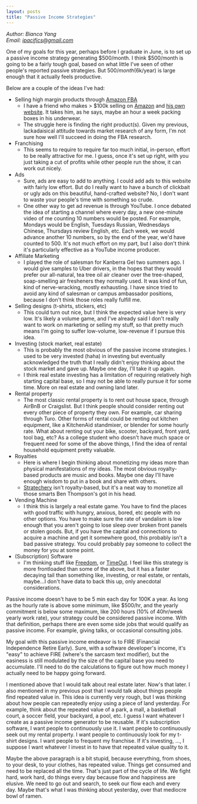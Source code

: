 ```yaml
---
layout: posts
title: "Passive Income Strategies"
---
```

*Author: Bianca Yang*<br>
*Email: <a href="mailto:ipacifics@gmail.com?subject=Hello from the XDRT Blog">ipacifics@gmail.com</a>*<br>

One of my goals for this year, perhaps before I graduate in June, is to set
up a passive income strategy generating $500/month. I think $500/month is
going to be a fairly tough goal, based on what little I've seen of other
people's reported passive strategies. But $500/month ($6k/year) is large
enough that it actually feels productive.

Below are a couple of the ideas I've had:
* Selling high margin products through [Amazon FBA](https://www.junglescout.com)
   * I have a friend who makes > $100k selling on [Amazon](https://www.amazon.com/sp?_encoding=UTF8&asin=&isAmazonFulfilled=&isCBA=&marketplaceID=ATVPDKIKX0DER&orderID=&seller=A1N2CNKL5RY2LG&tab=&vasStoreID=) and
     [his own website](https://www.efficientliving.com). It takes him, as he
     says, maybe an hour a week packing boxes in his underwear.
   * The struggle here is finding the right product(s). Given my previous,
     lackadaisical attitude towards market research of any form, I'm not sure
     how well I'll succeed in doing the FBA research.
* Franchising
   * This seems to require to require far too much initial, in-person, effort
     to be really attractive for me. I guess, once it's set up right, with
     you just taking a cut of profits while other people run the show, it can
     work out nicely.
* Ads
   * Sure, ads are easy to add to anything. I could add ads to this website
     with fairly low effort. But do I really want to have a bunch of clickbait
     or ugly ads on this beautiful, hand-crafted website? No, I don't want to
     waste your people's time with something so crude.
   * One other way to get ad revenue is through YouTube. I once debated the
     idea of starting a channel where every day, a new one-minute video
     of me counting 10 numbers would be posted. For example, Mondays would be
     English, Tuesdays Russian, Wednesdays Chinese, Thursdays review English,
     etc. Each week, we would advance another 10 numbers, so by the end of
     the year, we'd have counted to 500. It's not much effort on my part,
     but I also don't think it's particularly effective as a YouTube income
     producer.
* Affiliate Marketing
   * I played the role of salesman for Kanberra Gel two summers ago. I would
     give samples to Uber drivers, in the hopes that they would prefer our
     all-natural, tea tree oil air cleaner over the tree-shaped, soap-smelling
     air fresheners they normally used. It was kind of fun, kind of
     nerve-wracking, mostly exhausting. I have since tried to avoid any kind
     of salesman or campus ambassador positions, because I don't think those
     roles really fulfill me.
* Selling designs (t-shirts, stickers, etc)
   * This could turn out nice, but I think the expected value here is very low.
     It's likely a volume game, and I've already said I don't really want to
     work on marketing or selling my stuff, so that pretty much means I'm
     going to suffer low-volume, low-revenue if I pursue this idea.
* Investing (stock market, real estate)
   * This is probably the most obvious of the passive income strategies.
     I used to be very invested (haha) in investing but eventually acknowledged
     the truth that I really didn't enjoy thinking about the stock market and
     gave up. Maybe one day, I'll take it up again.
   * I think real estate investing has a limitation of requiring relatively
     high starting capital base, so I may not be able to really pursue it for
     some time. More on real estate and owning land later.
* Rental property
   * The most classic rental property is to rent out house space, through
     AirBnB or Craigslist. But I think people should consider renting out
     every other piece of property they own. For example, car sharing through
     Turo. Other forms of rental could be renting out kitchen equipment, like
     a KitchenAid standmixer, or blender for some hourly rate. What about
     renting out your bike, scooter, backyard, front yard, tool bag, etc?
     As a college student who doesn't have much space or frequent need for
     some of the above things, I find the idea of rental household equipment
     pretty valuable.
* Royalties
   * Here is where I begin thinking about monetizing my ideas more than
     physical manifestations of my ideas. The most obvious royalty-based
     products are music and books. Maybe one day I'll have enough wisdom to
     put in a book and share with others.
   * [Stratechery](https://stratechery.com) isn't royalty-based, but it's
     a neat way to monetize all those smarts Ben Thompson's got in his head.
* Vending Machine
   * I think this is largely a real estate game. You have to find the places
     with good traffic with hungry, anxious, bored, etc people with no other
     options. You have to make sure the rate of vandalism is low enough that
     you aren't going to lose sleep over broken front panels or stolen goods.
     But, if you have the capital and connections to acquire a machine and
     get it somewhere good, this probably isn't a bad passive strategy.
     You could probably pay someone to collect the money for you at some
     point.
* (Subscription) Software
   * I'm thinking stuff like [Freedom](http://freedom.to), or
     [TimeOut](https://itunes.apple.com/us/app/time-out-break-reminders/id402592703?mt=12). I feel like this strategy is more frontloaded than some of the
     above, but it has a faster decaying tail than something like, investing,
     or real estate, or rentals, maybe...I don't have data to back this up,
     only anecdotal considerations.

Passive income doesn't have to be 5 min each day for 100K a
year. As long as the hourly rate is above some minimum, like $500/hr, and
the yearly commitment is below some maximum, like 200 hours (10% of
40hr/week yearly work rate), your strategy could be considered passive income.
With that definition, perhaps there are even some side jobs that would qualify
as passive income. For example, giving talks, or occasional consulting jobs.

My goal with this passive income endeavor is to FIRE (Financial Independence
Retire Early). Sure, with a software developer's income, it's "easy" to achieve
FIRE (where's the sarcasm text modifier), but the easiness is still modulated
by the size of the capital base you need to accumulate. I'll need to do the
calculations to figure out how much money I actually need to be happy going
forward.

I mentioned above that I would talk about real estate later. Now's that later.
I also mentioned in my previous post that I would talk about things people
find repeated value in. This idea is currently very rough, but I was thinking
about how people can repeatedly enjoy using a piece of land yesterday. For
example, think about the repeated value of a park, a mall, a basketball court,
a soccer field, your backyard, a pool, etc. I guess I want whatever I create
as a passive income generator to be reusable. If it's subscription software,
I want people to continuously use it. I want people to continuously seek out
my rental property. I want people to continuously look for my t-shirt
designs. I want people to frequent my franchise. If it's investing, ..., I
suppose I want whatever I invest in to have that repeated value quality to it.

Maybe the above paragraph is a bit stupid, because everything, from shoes, to
your desk, to your clothes, has repeated value. Things get consumed and need
to be replaced all the time. That's just part of the cycle of life. We
fight hard, work hard, do things every day because flow and happiness are
elusive. We need to go out and search, to seek our flow each and every day.
Maybe that's what I was thinking about yesterday, over that mediocre bowl
of ramen.

